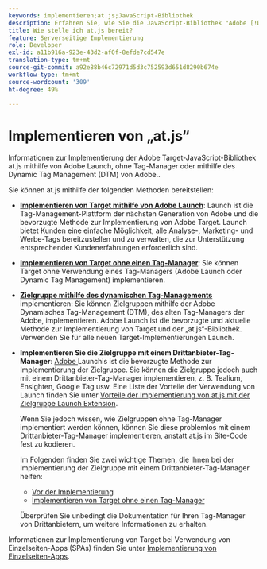 ```yaml
---
keywords: implementieren;at.js;JavaScript-Bibliothek
description: Erfahren Sie, wie Sie die JavaScript-Bibliothek "Adobe [!DNL Target] at.js"mit Adobe Experience Platform Launch oder ohne Tag-Manager bereitstellen.
title: Wie stelle ich at.js bereit?
feature: Serverseitige Implementierung
role: Developer
exl-id: a11b916a-923e-43d2-af0f-8efde7cd547e
translation-type: tm+mt
source-git-commit: a92e88b46c72971d5d3c752593d651d8290b674e
workflow-type: tm+mt
source-wordcount: '309'
ht-degree: 49%

---
```


# Implementieren von „at.js“

Informationen zur Implementierung der Adobe Target-JavaScript-Bibliothek at.js mithilfe von Adobe Launch, ohne Tag-Manager oder mithilfe des Dynamic Tag Management (DTM) von Adobe..

Sie können at.js mithilfe der folgenden Methoden bereitstellen:

* **[Implementieren von Target mithilfe von Adobe Launch](/help/c-implementing-target/c-implementing-target-for-client-side-web/how-to-deployatjs/cmp-implementing-target-using-adobe-launch.md)**: Launch ist die Tag-Management-Plattform der nächsten Generation von Adobe und die bevorzugte Methode zur Implementierung von Adobe Target. Launch bietet Kunden eine einfache Möglichkeit, alle Analyse-, Marketing- und Werbe-Tags bereitzustellen und zu verwalten, die zur Unterstützung entsprechender Kundenerfahrungen erforderlich sind.
* **[Implementieren von Target ohne einen Tag-Manager](/help/c-implementing-target/c-implementing-target-for-client-side-web/how-to-deployatjs/implementing-target-without-a-tag-manager.md)**: Sie können Target ohne Verwendung eines Tag-Managers (Adobe Launch oder Dynamic Tag Management) implementieren.
* **[Zielgruppe mithilfe des dynamischen Tag-Managements](/help/c-implementing-target/c-implementing-target-for-client-side-web/how-to-deployatjs/implementing-target-using-dynamic-tag-management.md)** implementieren: Sie können Zielgruppen mithilfe der Adobe Dynamisches Tag-Management (DTM), des alten Tag-Managers der Adobe, implementieren. Adobe Launch ist die bevorzugte und aktuelle Methode zur Implementierung von Target und der „at.js“-Bibliothek. Verwenden Sie für alle neuen Target-Implementierungen Launch.
* **Implementieren Sie die Zielgruppe mit einem Drittanbieter-Tag-Manager**:  [Adobe ](/help/c-implementing-target/c-implementing-target-for-client-side-web/how-to-deployatjs/cmp-implementing-target-using-adobe-launch.md) Launchis ist die bevorzugte Methode zur Implementierung der Zielgruppe. Sie können die Zielgruppe jedoch auch mit einem Drittanbieter-Tag-Manager implementieren, z. B. Tealium, Ensighten, Google Tag usw. Eine Liste der Vorteile der Verwendung von Launch finden Sie unter [Vorteile der Implementierung von at.js mit der Zielgruppe Launch Extension](/help/c-implementing-target/c-implementing-target-for-client-side-web/how-to-deployatjs/cmp-implementing-target-using-adobe-launch.md#section_48B3F938B6F8491DAF798E0DB54EF304).

   Wenn Sie jedoch wissen, wie Zielgruppen ohne Tag-Manager implementiert werden können, können Sie diese problemlos mit einem Drittanbieter-Tag-Manager implementieren, anstatt at.js im Site-Code fest zu kodieren.

   Im Folgenden finden Sie zwei wichtige Themen, die Ihnen bei der Implementierung der Zielgruppe mit einem Drittanbieter-Tag-Manager helfen:

   * [Vor der Implementierung](/help/c-implementing-target/c-considerations-before-you-implement-target/considerations-before-you-implement-target.md)
   * [Implementieren von Target ohne einen Tag-Manager](/help/c-implementing-target/c-implementing-target-for-client-side-web/how-to-deployatjs/implementing-target-without-a-tag-manager.md)

   Überprüfen Sie unbedingt die Dokumentation für Ihren Tag-Manager von Drittanbietern, um weitere Informationen zu erhalten.

Informationen zur Implementierung von Target bei Verwendung von Einzelseiten-Apps (SPAs) finden Sie unter [Implementierung von Einzelseiten-Apps](/help/c-implementing-target/c-implementing-target-for-client-side-web/how-to-deployatjs/target-atjs-single-page-application.md).
